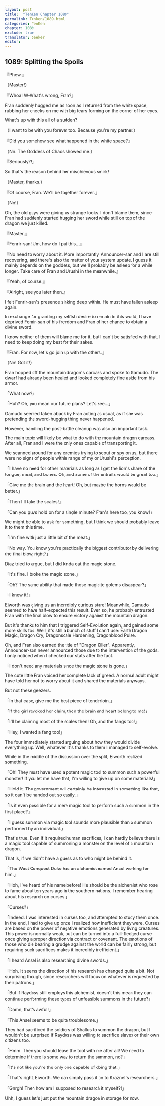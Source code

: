 ```yaml
---
layout: post
title:  "TenKen Chapter 1089"
permalink: Tenken/1089.html
categories: TenKen
chapter: 1089
exclude: true
translator: Seeker
editor: 
---
```

<h2>1089: Splitting the Spoils</h2>

『Phew.』

（Master!）

『Whoa! W-What's wrong, Fran?』

 Fran suddenly hugged me as soon as I returned from the white space, rubbing her cheeks on me with big tears forming on the corner of her eyes.

What's up with this all of a sudden?

（I want to be with you forever too. Because you're my partner.）

『Did you somehow see what happened in the white space?』

（Nn. The Goddess of Chaos showed me.）

『Seriously?!』

So that's the reason behind her mischievous smirk!

（Master, thanks.）

『Of course, Fran. We'll be together forever.』

（Nn!）

Oh, the old guys were giving us strange looks. I don't blame them, since Fran had suddenly  started hugging her sword while still on top of the dragon we just killed.

『Master.』

『Fenrir-san! Um, how do I put this...』

『No need to worry about it. More importantly, Announcer-san and I are still recovering, and there's also the matter of your system update. I guess it mainly depends on the goddess, but we'll probably be asleep for a while longer. Take care of Fran and Urushi in the meanwhile.』

『Yeah, of course.』

『Alright, see you later then.』

I felt Fenrir-san's presence sinking deep within. He must have fallen asleep again.

In exchange for granting my selfish desire to remain in this world, I have deprived Fenrir-san of his freedom and Fran of her chance to obtain a divine sword.

I know neither of them will blame me for it, but I can't be satisfied with that. I need to keep doing my best for their sakes.

『Fran. For now, let's go join up with the others.』

（Nn! Got it!）

Fran hopped off the mountain dragon's carcass and spoke to Gamudo. The dwarf had already been healed and looked completely fine aside from his armor.

「What now?」

「Huh? Oh, you mean our future plans? Let's see...」

Gamudo seemed taken aback by Fran acting as usual, as if she was pretending the sword-hugging thing never happened.

However, handling the post-battle cleanup was also an important task.

The main topic will likely be what to do with the mountain dragon carcass. After all, Fran and I were the only ones capable of transporting it.

We scanned around for any enemies trying to scout or spy on us, but there were no signs of people within range of my or Urushi's perception.

「I have no need for other materials as long as I get the lion's share of the tongue, meat, and bones. Oh, and some of the entrails would be great too.」

「Give me the brain and the heart! Oh, but maybe the horns would be better.」

「Then I'll take the scales!」

「Can you guys hold on for a single minute? Fran's here too, you know!」

We might be able to ask for something, but I think we should probably leave it to them this time.

「I'm fine with just a little bit of the meat.」

「No way. You know you're practically the biggest contributor by delivering the final blow, right?」

Diaz tried to argue, but I did kinda eat the magic stone.

「It's fine. I broke the magic stone.」

「Oh? The same ability that made those magicite golems disappear?」

「I knew it!」

Eiworth was giving us an incredibly curious stare! Meanwhile, Gamudo seemed to have half-expected this result. Even so, he probably entrusted Fran with the final blow to ensure victory against the mountain dragon.

But it's thanks to him that I triggered Self-Evolution again, and gained some more skills too. Well, it's still a bunch of stuff I can't use: Earth Dragon Magic, Dragon Cry, Dragonscale Hardening, Dragonblood Pulse.

Oh, and Fran also earned the title of "Dragon Killer". Apparently, Announcer-san never announced those due to the intervention of the gods. I only noticed when I checked our stats after the fact.

「I don't need any materials since the magic stone is gone.」

The cute little Fran voiced her complete lack of greed. A normal adult might have told her not to worry about it and shared the materials anyways.

But not these geezers.

「In that case, give me the best piece of tenderloin.」

「If the girl revoked her claim, then the brain and heart belong to me!」

「I'll be claiming most of the scales then! Oh, and the fangs too!」

「Hey, I wanted a fang too!」

The four immediately started arguing about how they would divide everything up. Well, whatever. It's thanks to them I managed to self-evolve.

While in the middle of the discussion over the split, Eiworth realized something.

「Oh! They must have used a potent magic tool to summon such a powerful monster! If you let me have that, I'm willing to give up on some materials!」

「Hold it. The government will certainly be interested in something like that, so it can't be handed out so easily.」

「Is it even possible for a mere magic tool to perform such a summon in the first place?」

「I guess summon via magic tool sounds more plausible than a summon performed by an individual.」

That's true. Even if it required human sacrifices, I can hardly believe there is a magic tool capable of summoning a monster on the level of a mountain dragon.

That is, if we didn't have a guess as to who might be behind it.

「The West Conquest Duke has an alchemist named Ansel working for him.」

「Hoh, I've heard of his name before! He should be the alchemist who rose to fame about ten years ago in the southern nations. I remember hearing about his research on curses.」

「Curses?」

「Indeed. I was interested in curses too, and attempted to study them once. In the end, I had to give up once I realized how inefficient they were. Curses are based on the power of negative emotions generated by living creatures. This power is normally weak, but can be turned into a full-fledged curse once giving a proper direction via contract or covenant. The emotions of those who die bearing a grudge against the world can be fairly strong, but requiring such sacrifices makes it incredibly inefficient.」

「I heard Ansel is also researching divine swords.」

「Hoh. It seems the direction of his research has changed quite a bit. Not surprising though, since researchers will focus on whatever is requested by their patrons.」

「But if Raydoss still employs this alchemist, doesn't this mean they can continue performing these types of unfeasible summons in the future?」

「Damn, that's awful!」

「This Ansel seems to be quite troublesome.」

They had sacrificed the soldiers of Shallus to summon the dragon, but I wouldn't be surprised if Raydoss was willing to sacrifice slaves or their own citizens too.

「Hmm. Then you should leave the tool with me after all! We need to determine if there is some way to return the summon, no?」

「It's not like you're the only one capable of doing that.」

「That's right, Eiworth. We can simply pass it on to Kraznel's researchers.」

「Gnrgh! Then how am I supposed to research it myself?!」

Uhh, I guess let's just put the mountain dragon in storage for now.



